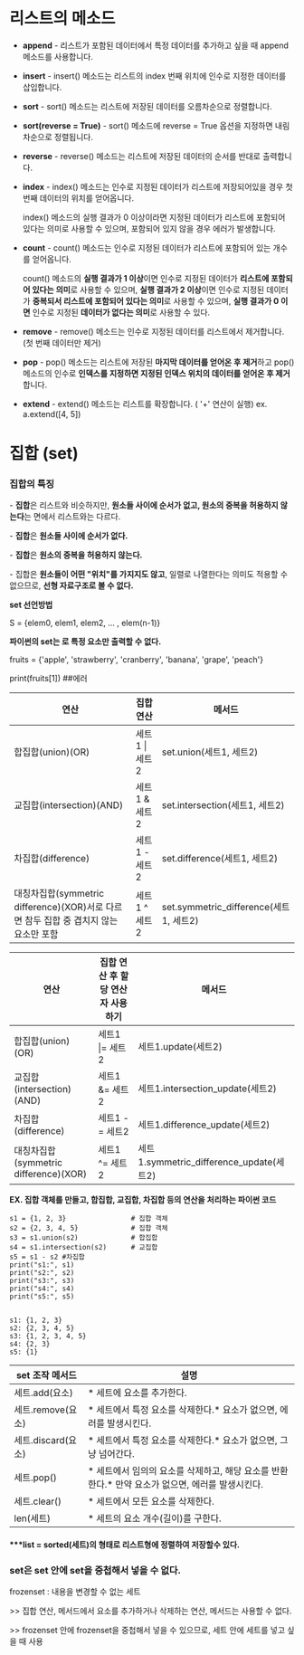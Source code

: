 # 리스트의 메소드

- **append** - 리스트가 포함된 데이터에서 특정 데이터를 추가하고 싶을 때 append 메소드를 사용합니다.

- **insert** - insert() 메소드는 리스트의 index 번째 위치에 인수로 지정한 데이터를 삽입합니다.

- **sort** - sort() 메소드는 리스트에 저장된 데이터를 오름차순으로 정렬합니다.

- **sort(reverse = True)** - sort() 메소드에 reverse = True 옵션을 지정하면 내림 차순으로 정렬됩니다.

- **reverse** - reverse() 메소드는 리스트에 저장된 데이터의 순서를 반대로 출력합니다.

- **index** - index() 메소드는 인수로 지정된 데이터가 리스트에 저장되어있을 경우 첫 번째 데이터의 위치를 얻어옵니다.

  index() 메소드의 실행 결과가 0 이상이라면 지정된 데이터가 리스트에 포함되어 있다는 의미로 사용할 수 있으며, 포함되어 있지 않을 경우 에러가 발생합니다.

- **count** - count() 메소드는 인수로 지정된 데이터가 리스트에 포함되어 있는 개수를 얻어옵니다.

  count() 메소드의 **실행 결과가 1 이상**이면 인수로 지정된 데이터가 **리스트에 포함되어 있다는 의미**로 사용할 수 있으며, **실행 결과가 2 이상**이면 인수로 지정된 데이터가 **중복되서 리스트에 포함되어 있다는 의미**로 사용할 수 있으며, **실행 결과가 0 이면** 인수로 지정된 **데이터가 없다는 의미**로 사용할 수 있다.

- **remove** - remove() 메소드는 인수로 지정된 데이터를 리스트에서 제거합니다. (첫 번째 데이터만 제거)

- **pop** - pop() 메소드는 리스트에 저장된 **마지막 데이터를 얻어온 후 제거**하고 pop() 메소드의 인수로 **인덱스를 지정하면 지정된 인덱스 위치의 데이터를 얻어온 후 제거**합니다.

- **extend** - extend() 메소드는 리스트를 확장합니다. ( '+' 연산이 실행)  ex. a.extend([4, 5])



# 집합 (set)

### 집합의 특징

\- **집합**은 리스트와 비슷하지만, **원소들 사이에 순서가 없고, 원소의 중복을 허용하지 않는다**는 면에서 리스트와는 다르다.

\- **집합**은 **원소들 사이에 순서가 없다.**

\- **집합**은 **원소의 중복을 허용하지 않는다.**

\- 집합은 **원소들이 어떤 "위치"를 가지지도 않고**, 일렬로 나열한다는 의미도 적용할 수 없으므로, **선형 자료구조로 볼 수 없다.**



**set 선언방법**

S = {elem0, elem1, elem2, ... , elem(n-1)}﻿



**파이썬의 set는 [ ](대괄호)로 특정 요소만 출력할 수 없다.**

fruits = {'apple', 'strawberry', 'cranberry', 'banana', 'grape', 'peach'} 

print(fruits[1])   ##에러

| **연산**                                                     | **집합 연산**  | **메서드**                             |
| ------------------------------------------------------------ | -------------- | -------------------------------------- |
| 합집합(union)(OR)                                            | 세트1 \| 세트2 | set.union(세트1, 세트2)                |
| 교집합(intersection)(AND)                                    | 세트1 & 세트2  | set.intersection(세트1, 세트2)         |
| 차집합(difference)                                           | 세트1 - 세트2  | set.difference(세트1, 세트2)           |
| 대칭차집합(symmetric difference)(XOR)서로 다르면 참두 집합 중 겹치지 않는 요소만 포함 | 세트1 ^ 세트2  | set.symmetric_difference(세트1, 세트2) |



| **연산**                              | **집합 연산 후 할당 연산자 사용하기** | **메서드**                               |
| ------------------------------------- | ------------------------------------- | ---------------------------------------- |
| 합집합(union)(OR)                     | 세트1 \|= 세트2                       | 세트1.update(세트2)                      |
| 교집합(intersection)(AND)             | 세트1 &= 세트2                        | 세트1.intersection_update(세트2)         |
| 차집합(difference)                    | 세트1 -= 세트2                        | 세트1.difference_update(세트2)           |
| 대칭차집합(symmetric difference)(XOR) | 세트1 ^= 세트2                        | 세트1.symmetric_difference_update(세트2) |

**EX. 집합 객체를 만들고, 합집합, 교집합, 차집합 등의 연산을 처리하는 파이썬 코드**

```
s1 = {1, 2, 3}                # 집합 객체
s2 = {2, 3, 4, 5}             # 집합 객체
s3 = s1.union(s2)             # 합집합
s4 = s1.intersection(s2)      # 교집합
s5 = s1 - s2 #차집합
print("s1:", s1)
print("s2:", s2)
print("s3:", s3)
print("s4:", s4)
print("s5:", s5)


s1: {1, 2, 3}                
s2: {2, 3, 4, 5}           
s3: {1, 2, 3, 4, 5}
s4: {2, 3}
s5: {1}
```





| **set 조작 메서드** | **설명**                                                     |
| ------------------- | ------------------------------------------------------------ |
| 세트.add(요소)      | * 세트에 요소를 추가한다.                                    |
| 세트.remove(요소)   | * 세트에서 특정 요소를 삭제한다.* 요소가 없으면, 에러를 발생시킨다. |
| 세트.discard(요소)  | * 세트에서 특정 요소를 삭제한다.* 요소가 없으면, 그냥 넘어간다. |
| 세트.pop()          | * 세트에서 임의의 요소를 삭제하고, 해당 요소를 반환한다.* 만약 요소가 없으면, 에러를 발생시킨다. |
| 세트.clear()        | * 세트에서 모든 요소를 삭제한다.                             |
| len(세트)           | * 세트의 요소 개수(길이)를 구한다.                           |

#### ***list = sorted(세트)의 형태로 리스트형에 정렬하여 저장할수 있다.



### set은 set 안에 set을 중첩해서 넣을 수 없다.



frozenset : 내용을 변경할 수 없는 세트

\>> 집합 연산, 메서드에서 요소를 추가하거나 삭제하는 연산, 메서드는 사용할 수 없다.

\>> frozenset 안에 frozenset을 중첩해서 넣을 수 있으므로, 세트 안에 세트를 넣고 싶을 때 사용

